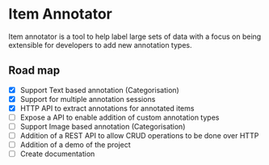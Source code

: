 # Item Annotator

Item annotator is a tool to help label large sets of data with a focus on being extensible for developers to add new
annotation types.  

## Road map 

- [x] Support Text based annotation (Categorisation)
- [x] Support for multiple annotation sessions
- [x] HTTP API to extract annotations for annotated items
- [ ] Expose a API to enable addition of custom annotation types
- [ ] Support Image based annotation (Categorisation)
- [ ] Addition of a REST API to allow CRUD operations to be done over HTTP 
- [ ] Addition of a demo of the project
- [ ] Create documentation
